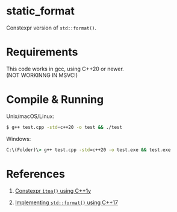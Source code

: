 # static_format
Constexpr version of `std::format()`.  

# Requirements
This code works in gcc, using C++20 or newer.  
(NOT WORKINNG IN MSVC!)  

# Compile & Running
Unix/macOS/Linux:
```bash
$ g++ test.cpp -std=c++20 -o test && ./test
```
Windows:
```cmd
C:\(Folder)\> g++ test.cpp -std=c++20 -o test.exe && test.exe
```

# References
1. [Constexpr `itoa()` using C++1y](https://stackoverflow.com/questions/23444818/how-to-generate-a-constexpr-version-string-from-three-integers-or-perhaps-a-git)

2. [Implementing `std::format()` using C++17](https://codereview.stackexchange.com/questions/269425/implementing-stdformat)
